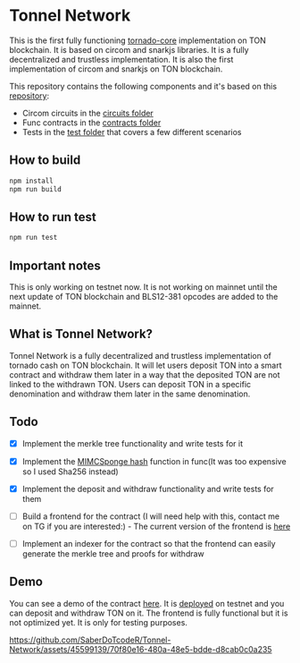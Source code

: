 # Tonnel Network
This is the first fully functioning [tornado-core](https://github.com/tornadocash/tornado-core) implementation on TON blockchain. It is based on circom and snarkjs libraries. It is a fully decentralized and trustless implementation. It is also the first implementation of circom and snarkjs on TON blockchain.

This repository contains the following components and it's based on this [repository](https://github.com/SaberDoTcodeR/ton-zk-verifier):
- Circom circuits in the [circuits folder](circuits/)
- Func contracts in the [contracts folder](contracts/) 
- Tests in the [test folder](test/) that covers a few different scenarios

## How to build
```bash
npm install
npm run build
```

## How to run test
```bash
npm run test
```


## Important notes
This is only working on testnet now. It is not working on mainnet until the next update of TON blockchain and BLS12-381 opcodes are added to the mainnet.

## What is Tonnel Network?
Tonnel Network is a fully decentralized and trustless implementation of tornado cash on TON blockchain. It will let 
users deposit TON into a smart contract and withdraw them later in a way that the deposited TON are not linked to the
withdrawn TON. Users can deposit TON in a specific denomination and withdraw them later in the same denomination.

## Todo
- [x] Implement the merkle tree functionality and write tests for it
- [x] Implement the [MIMCSponge hash](https://github.com/SaberDoTcodeR/Tonnel-Network/blob/main/contracts/MiMcSponge.fc) function in func(It was too expensive so I used Sha256 instead)
- [x] Implement the deposit and withdraw functionality and write tests for them
- [ ] Build a frontend for the contract (I will need help with this, contact me on TG if you are interested:) - The current version of the frontend is [here](https://tonnel.network)
- [ ] Implement an indexer for the contract so that the frontend can easily generate the merkle tree and proofs for withdraw


## Demo 
You can see a demo of the contract [here](https://tonnel.network). It is [deployed](https://testnet.tonscan.org/address/EQAGVfMkbxcsxWOkCnh4QIO6HHlBnaxETwVz6AoliXf2ndvf) on testnet and you can deposit and withdraw TON on it. The frontend is fully functional but it is not optimized yet. It is only for testing purposes.



https://github.com/SaberDoTcodeR/Tonnel-Network/assets/45599139/70f80e16-480a-48e5-bdde-d8cab0c0a235



